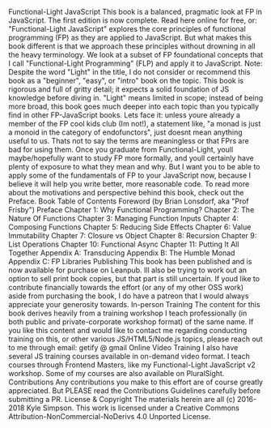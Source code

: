 Functional-Light JavaScript This book is a balanced, pragmatic look at FP in JavaScript. The first edition is now complete. Read here online for free, or: "Functional-Light JavaScript" explores the core principles of functional programming (FP) as they are applied to JavaScript. But what makes this book different is that we approach these principles without drowning in all the heavy terminology. We look at a subset of FP foundational concepts that I call "Functional-Light Programming" (FLP) and apply it to JavaScript. Note: Despite the word "Light" in the title, I do not consider or recommend this book as a "beginner", "easy", or "intro" book on the topic. This book is rigorous and full of gritty detail; it expects a solid foundation of JS knowledge before diving in. "Light" means limited in scope; instead of being more broad, this book goes much deeper into each topic than you typically find in other FP-JavaScript books. Lets face it: unless youre already a member of the FP cool kids club (Im not!), a statement like, "a monad is just a monoid in the category of endofunctors", just doesnt mean anything useful to us. Thats not to say the terms are meaningless or that FPrs are bad for using them. Once you graduate from Functional-Light, youll maybe/hopefully want to study FP more formally, and youll certainly have plenty of exposure to what they mean and why. But I want you to be able to apply some of the fundamentals of FP to your JavaScript now, because I believe it will help you write better, more reasonable code. To read more about the motivations and perspective behind this book, check out the Preface. Book Table of Contents Foreword (by Brian Lonsdorf, aka "Prof Frisby") Preface Chapter 1: Why Functional Programming? Chapter 2: The Nature Of Functions Chapter 3: Managing Function Inputs Chapter 4: Composing Functions Chapter 5: Reducing Side Effects Chapter 6: Value Immutability Chapter 7: Closure vs Object Chapter 8: Recursion Chapter 9: List Operations Chapter 10: Functional Async Chapter 11: Putting It All Together Appendix A: Transducing Appendix B: The Humble Monad Appendix C: FP Libraries Publishing This book has been published and is now available for purchase on Leanpub. Ill also be trying to work out an option to sell print book copies, but that part is still uncertain. If youd like to contribute financially towards the effort (or any of my other OSS work) aside from purchasing the book, I do have a patreon that I would always appreciate your generosity towards. In-person Training The content for this book derives heavily from a training workshop I teach professionally (in both public and private-corporate workshop format) of the same name. If you like this content and would like to contact me regarding conducting training on this, or other various JS/HTML5/Node.js topics, please reach out to me through email: getify @ gmail Online Video Training I also have several JS training courses available in on-demand video format. I teach courses through Frontend Masters, like my Functional-Light JavaScript v2 workshop. Some of my courses are also available on PluralSight. Contributions Any contributions you make to this effort are of course greatly appreciated. But PLEASE read the Contributions Guidelines carefully before submitting a PR. License & Copyright The materials herein are all (c) 2016-2018 Kyle Simpson. This work is licensed under a Creative Commons Attribution-NonCommercial-NoDerivs 4.0 Unported License.